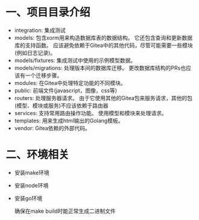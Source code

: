 # 一、项目目录介绍
* integration: 集成测试
* models: 包含xorm用来构造数据库表的数据结构。 它还包含查询和更新数据库的支持函数。 应该避免依赖于Gitea中的其他代码，尽管可能需要一些模块(例如日志记录)。  
* models/fixtures: 集成测试中使用的示例模型数据。
* models/migrations: 处理版本间的数据库迁移。 更改数据库结构的PRs也应该有一个迁移步骤。 
* modules: 在Gitea中处理特定功能的不同模块。
* public: 前端文件(javascript，图像，css等)  
* routers: 处理服务器请求。 由于它使用其他的Gitea包来服务请求，其他的包(模型、模块或服务)不应该依赖于路由器 
* services: 支持常用路由操作功能。 使用模型和模块来处理请求。
* templates: 用来生成html输出的Golang模板。 
* vendor:  Gitea依赖的外部代码。

# 二、环境相关
* 安装make环境

* 安装node环境

* 安装go环境

  确保在make build时能正常生成二进制文件